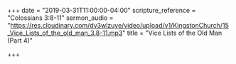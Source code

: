 +++
date = "2019-03-31T11:00:00-04:00"
scripture_reference = "Colossians 3:8-11"
sermon_audio = "https://res.cloudinary.com/dy3wlzuye/video/upload/v1/KingstonChurch/15_Vice_Lists_of_the_old_man_3.8-11.mp3"
title = "Vice Lists of the Old Man (Part 4)"

+++
